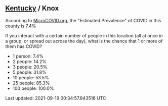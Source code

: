 
## [Kentucky](/united-states/kentucky) / Knox

According to [MicroCOVID.org](http://microcovid.org),
the "Estimated Prevalence" of COVID in this county is 7.4%

If you interact with a certain number of people in this location
(all at once in a group, or spread out across the day), what is the chance that
1 or more of them has COVID?

- 1 person: 7.4%
- 2 people: 14.2%
- 3 people: 20.5%
- 5 people: 31.8%
- 10 people: 53.5%
- 25 people: 85.3%
- 100 people: 100.0%

Last updated: 2021-09-19 00:34:57.843516 UTC
